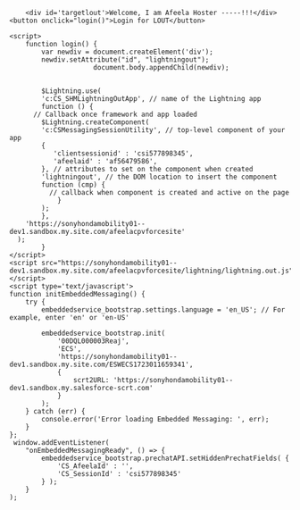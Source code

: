 <html lang="en">
  <head>
    <meta charset="utf-8" />
    <meta name="viewport" content="width=device-width, initial-scale=1" />
  </head>
  <body>
  
        <div id='targetlout'>Welcome, I am Afeela Hoster -----!!!</div>
	<button onclick="login()">Login for LOUT</button>

    <script>
        function login() {
		    var newdiv = document.createElement('div');
			newdiv.setAttribute("id", "lightningout");		
                         document.body.appendChild(newdiv);   
			
			
			$Lightning.use(
			'c:CS_SHMLightningOutApp', // name of the Lightning app
			function () {
          // Callback once framework and app loaded
			$Lightning.createComponent(
            'c:CSMessagingSessionUtility', // top-level component of your app
            {
               'clientsessionid' : 'csi577898345',
               'afeelaid' : 'af56479586',
            }, // attributes to set on the component when created
            'lightningout', // the DOM location to insert the component
            function (cmp) {
              // callback when component is created and active on the page
				}
			);
			},
		'https://sonyhondamobility01--dev1.sandbox.my.site.com/afeelacpvforcesite'
      );
			}
    </script>
	<script src="https://sonyhondamobility01--dev1.sandbox.my.site.com/afeelacpvforcesite/lightning/lightning.out.js"></script>
	<script type='text/javascript'>
	function initEmbeddedMessaging() {
		try {
			embeddedservice_bootstrap.settings.language = 'en_US'; // For example, enter 'en' or 'en-US'

			embeddedservice_bootstrap.init(
				'00DQL000003Reaj',
				'ECS',
				'https://sonyhondamobility01--dev1.sandbox.my.site.com/ESWECS1723011659341',
				{
					scrt2URL: 'https://sonyhondamobility01--dev1.sandbox.my.salesforce-scrt.com'
				}
			);
		} catch (err) {
			console.error('Error loading Embedded Messaging: ', err);
		}
	};
	 window.addEventListener(
        "onEmbeddedMessagingReady", () => {
            embeddedservice_bootstrap.prechatAPI.setHiddenPrechatFields( {
                'CS_AfeelaId' : '',
				'CS_SessionId' : 'csi577898345'
            } );
        }
    );
</script>
<script type='text/javascript' src='https://sonyhondamobility01--dev1.sandbox.my.site.com/ESWECS1723011659341/assets/js/bootstrap.min.js' onload='initEmbeddedMessaging()'></script>	
	</body>
</html>
